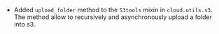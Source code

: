 * Added ``upload_folder`` method to the ``S3tools`` mixin in ``cloud.utils.s3``. The method
  allow to recursively and asynchronously upload a folder into s3.
